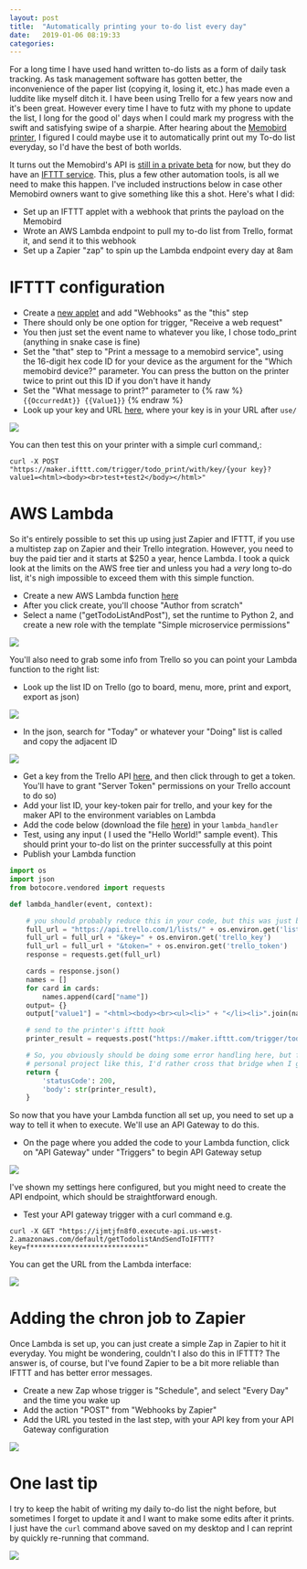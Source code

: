 ```yaml
---
layout: post
title:  "Automatically printing your to-do list every day"
date:   2019-01-06 08:19:33
categories:
---
```


For a long time I have used hand written to-do lists as a form of daily task tracking. As task management software has gotten better, the inconvenience of the paper list (copying it, losing it, etc.) has made even a luddite like myself ditch it.  I have been using Trello for a few years now and it's been great. However every time I have to futz with my phone to update the list, I long for the good ol' days when I could mark my progress with the swift and satisfying swipe of a sharpie. After hearing about the [Memobird printer](https://amzn.to/2RxkUt5), I figured I could maybe use it to automatically print out my To-do list everyday, so I'd have the best of both worlds.

It turns out the Memobird's API is [still in a private beta](/images/memobirdapi.png) for now, but they do have an [IFTTT service](https://ifttt.com/memobird). This, plus a few other automation tools, is all we need to make this happen. I've included instructions below in case other Memobird owners want to give something like this a shot. Here's what I did:

* Set up an IFTTT applet with a webhook that prints the payload on the Memobird
* Wrote an AWS Lambda endpoint to pull my to-do  list from Trello, format it, and send it to this webhook
* Set up a Zapier "zap" to spin up the Lambda endpoint every day at  8am

# IFTTT configuration

* Create a [new applet](https://ifttt.com/create) and add "Webhooks" as the "this" step
* There should only be one option for trigger, "Receive a web request"
* You then just set the event name to whatever you like, I chose todo_print (anything in snake case is fine)
* Set the "that" step to "Print a message to a memobird service", using the 16-digit hex code ID for your device as the argument for the "Which memobird device?" parameter. You can press the button on the printer twice to print out this ID if you don't have it handy
* Set the "What message to print?" parameter to {% raw %} `{{OccurredAt}} {{Value1}}` {% endraw %}
* Look up your key and URL [here](https://ifttt.com/services/maker_webhooks/settings), where your key is in your URL after `use/`

![](/images/iftttconfig.png)

You can then test this on your printer with a simple curl command,:

```
curl -X POST "https://maker.ifttt.com/trigger/todo_print/with/key/{your key}?value1=<html><body><br>test+test2</body></html>"
```

# AWS Lambda

So it's entirely possible to set this up using just Zapier and IFTTT, if you use a multistep zap on Zapier and their Trello integration. However, you need to buy the paid tier and it starts at $250 a year, hence Lambda. I took a quick look at the limits on the AWS free tier and unless you had a *very* long to-do list, it's nigh impossible to exceed them with this simple function.

* Create a new AWS Lambda function [here](https://us-west-2.console.aws.amazon.com/lambda/home)
* After you click create, you'll choose "Author from scratch"
* Select a name ("getTodoListAndPost"), set the runtime to Python 2, and create a new role with the template "Simple microservice permissions"

![](/images/lambdasetup.png)

You'll also need to grab some info from Trello so you can point your Lambda function to the right list:
* Look up the list ID on Trello (go to board, menu, more, print and export, export as json)

![](/images/trellojson.png)
* In the json, search for "Today" or whatever your "Doing" list is called and copy the adjacent ID

![](/images/trellojsonid.png)
* Get a key from the Trello API [here](https://trello.com/app-key), and then click through to get a token. You'll have to grant "Server Token" permissions on your Trello account to do so)
* Add your list ID, your key-token pair for trello, and your key for the maker API to the environment variables on Lambda
* Add the code below (download the file [here](/code/lambda_handler.py)) in your `lambda_handler`
* Test, using any input ( I used the "Hello World!" sample event). This should print your to-do list on the printer successfully at this point
* Publish your Lambda function

```python
import os
import json
from botocore.vendored import requests

def lambda_handler(event, context):

    # you should probably reduce this in your code, but this was just broken down for readability
    full_url = "https://api.trello.com/1/lists/" + os.environ.get('list_id') + "/cards?fields=id,name"
    full_url = full_url + "&key=" + os.environ.get('trello_key')
    full_url = full_url + "&token=" + os.environ.get('trello_token')
    response = requests.get(full_url)

    cards = response.json()
    names = []
    for card in cards:
        names.append(card["name"])
    output= {}
    output["value1"] = "<html><body><br><ul><li>" + "</li><li>".join(names) + "</li></ul></body></html>"

    # send to the printer's ifttt hook
    printer_result = requests.post("https://maker.ifttt.com/trigger/todo_ready/with/key/" + os.environ.get('maker_key'), data = output)

    # So, you obviously should be doing some error handling here, but for a small
    # personal project like this, I'd rather cross that bridge when I get to it
    return {
        'statusCode': 200,
        'body': str(printer_result),
    }

```


So now that you have your Lambda function all set up, you need to set up a way to tell it when to execute. We'll use an API Gateway to do this.
* On the page where you added the code to your Lambda function, click on "API Gateway" under "Triggers" to begin API Gateway setup

![](/images/gatewaytrigger.png)

I've shown my settings here configured, but you might need to create the API endpoint, which should be straightforward enough.

* Test your API gateway trigger with a curl command e.g.

```
curl -X GET "https://ijmtjfn8f0.execute-api.us-west-2.amazonaws.com/default/getTodolistAndSendToIFTTT?key=f****************************"
```
You can get the URL from the Lambda interface:

![](/images/apigatewaysetup.png)

# Adding the chron job to Zapier

Once Lambda is set up, you can just create a simple Zap in Zapier to hit it everyday. You might be wondering, couldn't I also do this in IFTTT? The answer is, of course, but I've found Zapier to be a bit more reliable than IFTTT and has better error messages.

* Create a new Zap whose trigger is "Schedule", and select "Every Day" and the time you wake up
* Add the action "POST" from "Webhooks by Zapier"
* Add the URL you tested in the last step, with your API key from your API Gateway configuration

![](/images/zapiersetup.png)

# One last tip

I try to keep the habit of writing my daily to-do list the night before, but sometimes I forget to update it and I want to make some edits after it prints. I just have the `curl` command above saved on my desktop and I can reprint by quickly re-running that command.   

![](/images/edit1.gif)
